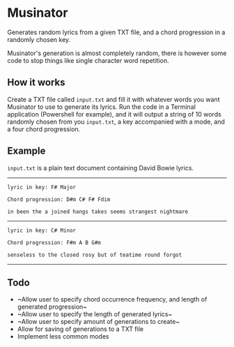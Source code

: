 # Musinator
Generates random lyrics from a given TXT file, and a chord progression in a randomly chosen key.

Musinator's generation is almost completely random, there is however some code to stop things like single character word repetition.


## How it works
Create a TXT file called `input.txt` and fill it with whatever words you want Musinator to use to generate its lyrics. Run the code in a Terminal application (Powershell for example), and it will output a string of 10 words randomly chosen from you `input.txt`, a key accompanied with a mode, and a four chord progression.

## Example
`input.txt` is a plain text document containing David Bowie lyrics.

---

`lyric in key: F# Major`

`Chord progression: D#m C# F# Fdim`

`in been the a joined hangs takes seems strangest nightmare`

---

`lyric in key: C# Minor`

`Chord progression: F#m A B G#m`

`senseless to the closed rosy but of teatime round forgot`

---

## Todo
* ~Allow user to specify chord occurrence frequency, and length of generated progression~
* ~Allow user to specify the length of generated lyrics~
* ~Allow user to specify amount of generations to create~
* Allow for saving of generations to a TXT file
* Implement less common modes
